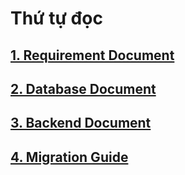 # Thứ tự đọc

## [1. Requirement Document](./requirement_document.md)

## [2. Database Document](./database_design.md)

## [3. Backend Document](./backend_architecture.md)

## [4. Migration Guide](./migration_guide.md)
